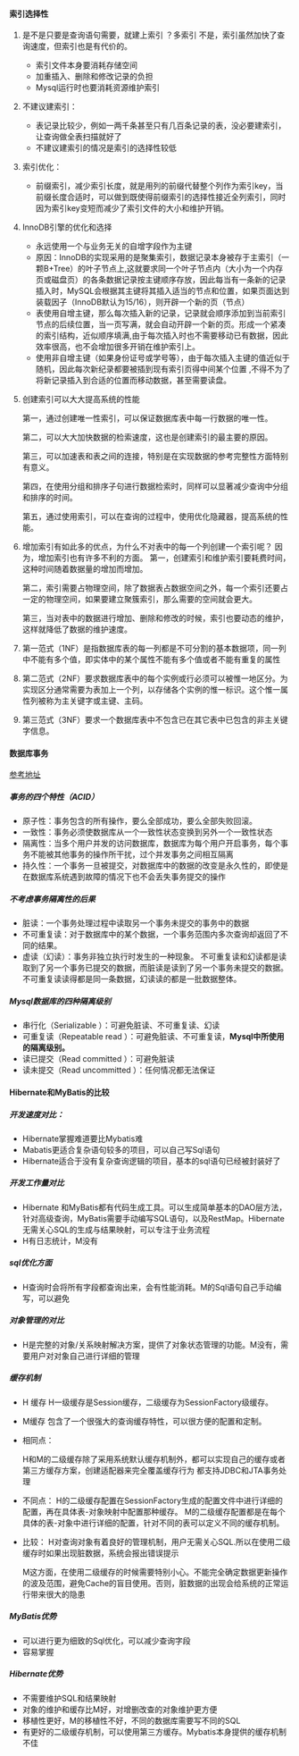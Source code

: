 #### 索引选择性

1. 是不是只要是查询语句需要，就建上索引 ？多索引
   不是，索引虽然加快了查询速度，但索引也是有代价的。
   - 索引文件本身要消耗存储空间
   - 加重插入、删除和修改记录的负担
   - Mysql运行时也要消耗资源维护索引

2. 不建议建索引：
   - 表记录比较少，例如一两千条甚至只有几百条记录的表，没必要建索引，让查询做全表扫描就好了
   - 不建议建索引的情况是索引的选择性较低

3. 索引优化：
   - 前缀索引，减少索引长度，就是用列的前缀代替整个列作为索引key，当前缀长度合适时，可以做到既使得前缀索引的选择性接近全列索引，同时因为索引key变短而减少了索引文件的大小和维护开销。

4. InnoDB引擎的优化和选择

   - 永远使用一个与业务无关的自增字段作为主键
   - 原因：InnoDB的实现采用的是聚集索引，数据记录本身被存于主索引（一颗B+Tree）的叶子节点上,这就要求同一个叶子节点内（大小为一个内存页或磁盘页）的各条数据记录按主键顺序存放，因此每当有一条新的记录插入时，MySQL会根据其主键将其插入适当的节点和位置，如果页面达到装载因子（InnoDB默认为15/16），则开辟一个新的页（节点）
   - 表使用自增主键，那么每次插入新的记录，记录就会顺序添加到当前索引节点的后续位置，当一页写满，就会自动开辟一个新的页。形成一个紧凑的索引结构，近似顺序填满,由于每次插入时也不需要移动已有数据，因此效率很高，也不会增加很多开销在维护索引上。 
   - 使用非自增主键（如果身份证号或学号等），由于每次插入主键的值近似于随机，因此每次新纪录都要被插到现有索引页得中间某个位置 ,不得不为了将新记录插入到合适的位置而移动数据，甚至需要读盘。

5. 创建索引可以大大提高系统的性能

   第一，通过创建唯一性索引，可以保证数据库表中每一行数据的唯一性。

   第二，可以大大加快数据的检索速度，这也是创建索引的最主要的原因。

   第三，可以加速表和表之间的连接，特别是在实现数据的参考完整性方面特别有意义。

   第四，在使用分组和排序子句进行数据检索时，同样可以显著减少查询中分组和排序的时间。

   第五，通过使用索引，可以在查询的过程中，使用优化隐藏器，提高系统的性能。

6. 增加索引有如此多的优点，为什么不对表中的每一个列创建一个索引呢？
   因为，增加索引也有许多不利的方面。 
   第一，创建索引和维护索引要耗费时间，这种时间随着数据量的增加而增加。

   第二，索引需要占物理空间，除了数据表占数据空间之外，每一个索引还要占一定的物理空间，如果要建立聚簇索引，那么需要的空间就会更大。

   第三，当对表中的数据进行增加、删除和修改的时候，索引也要动态的维护，这样就降低了数据的维护速度。

7. 第一范式（1NF）是指数据库表的每一列都是不可分割的基本数据项，同一列中不能有多个值，即实体中的某个属性不能有多个值或者不能有重复的属性 

8. 第二范式（2NF）要求数据库表中的每个实例或行必须可以被惟一地区分。为实现区分通常需要为表加上一个列，以存储各个实例的惟一标识。这个惟一属性列被称为主关键字或主键、主码。 

9. 第三范式（3NF）要求一个数据库表中不包含已在其它表中已包含的非主关键字信息。 

#### 数据库事务

[参考地址](https://www.cnblogs.com/fjdingsd/p/5273008.html)

##### 事务的四个特性（ACID）

- 原子性：事务包含的所有操作，要么全部成功，要么全部失败回滚。
- 一致性：事务必须使数据库从一个一致性状态变换到另外一个一致性状态
- 隔离性：当多个用户并发的访问数据库，数据库为每个用户开启事务，每个事务不能被其他事务的操作所干扰，过个并发事务之间相互隔离
- 持久性：一个事务一旦被提交，对数据库中的数据的改变是永久性的，即使是在数据库系统遇到故障的情况下也不会丢失事务提交的操作

##### 不考虑事务隔离性的后果

- 脏读：一个事务处理过程中读取另一个事务未提交的事务中的数据
- 不可重复读：对于数据库中的某个数据，一个事务范围内多次查询却返回了不同的结果。
- 虚读（幻读）：事务非独立执行时发生的一种现象。
  不可重复读和幻读都是读取到了另一个事务已提交的数据，而脏读是读到了另一个事务未提交的数据。不可重复读读得都是同一条数据，幻读读的都是一批数据整体。

##### Mysql数据库的四种隔离级别

- 串行化（Serializable ）：可避免脏读、不可重复读、幻读
- 可重复读（Repeatable read ）：可避免脏读、不可重复读，**Mysql中所使用的隔离级别。** 
- 读已提交（Read committed ）：可避免脏读
- 读未提交（Read uncommitted ）：任何情况都无法保证

#### Hibernate和MyBatis的比较

##### 开发速度对比：

- Hibernate掌握难道要比Mybatis难
- Mabatis更适合复杂语句较多的项目，可以自己写Sql语句
- Hibernate适合于没有复杂查询逻辑的项目，基本的sql语句已经被封装好了

##### 开发工作量对比

- Hibernate 和MyBatis都有代码生成工具。可以生成简单基本的DAO层方法，针对高级查询，MyBatis需要手动编写SQL语句，以及RestMap。Hibernate无需关心SQL的生成与结果映射，可以专注于业务流程
- H有日志统计，M没有

##### sql优化方面

- H查询时会将所有字段都查询出来，会有性能消耗。M的Sql语句自己手动编写，可以避免

##### 对象管理的对比

- H是完整的对象/关系映射解决方案，提供了对象状态管理的功能。M没有，需要用户对对象自己进行详细的管理

##### 缓存机制

- H 缓存
  H一级缓存是Session缓存，二级缓存为SessionFactory级缓存。

- M缓存
  包含了一个很强大的查询缓存特性，可以很方便的配置和定制。

- 相同点：

  H和M的二级缓存除了采用系统默认缓存机制外，都可以实现自己的缓存或者第三方缓存方案，创建适配器来完全覆盖缓存行为
  都支持JDBC和JTA事务处理

- 不同点：
  H的二级缓存配置在SessionFactory生成的配置文件中进行详细的配置，再在具体表-对象映射中配置那种缓存。
  M的二级缓存配置都是在每个具体的表-对象中进行详细的配置，针对不同的表可以定义不同的缓存机制。

- 比较：
  H对查询对象有着良好的管理机制，用户无需关心SQL.所以在使用二级缓存时如果出现脏数据，系统会报出错误提示

  M这方面，在使用二级缓存的时候需要特别小心。不能完全确定数据更新操作的波及范围，避免Cache的盲目使用。否则，脏数据的出现会给系统的正常运行带来很大的隐患

##### MyBatis优势

- 可以进行更为细致的Sql优化，可以减少查询字段
- 容易掌握

##### Hibernate优势

- 不需要维护SQL和结果映射
- 对象的维护和缓存比M好，对增删改查的对象维护更方便
- 移植性更好，M的移植性不好，不同的数据库需要写不同的SQL
- 有更好的二级缓存机制，可以使用第三方缓存。Mybatis本身提供的缓存机制不佳



